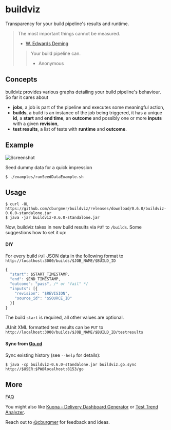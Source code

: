 # buildviz

Transparency for your build pipeline's results and runtime.

> The most important things cannot be measured.
> - [W. Edwards Deming](https://en.wikipedia.org/wiki/W._Edwards_Deming)
>
> > Your build pipeline can.
> > - Anonymous

## Concepts

buildviz provides various graphs detailing your build pipeline's behaviour. So far it cares about

* **jobs**, a job is part of the pipeline and executes some meaningful action,
* **builds**, a build is an instance of the job being triggered, it has a unique **id**, a **start** and **end time**, an **outcome** and possibly one or more **inputs** with a given **revision**,
* **test results**, a list of tests with **runtime** and **outcome**.

## Example

![Screenshot](https://github.com/cburgmer/buildviz/raw/master/examples/data/screenshot.png)

Seed dummy data for a quick impression

    $ ./examples/runSeedDataExample.sh

## Usage

    $ curl -OL https://github.com/cburgmer/buildviz/releases/download/0.6.0/buildviz-0.6.0-standalone.jar
    $ java -jar buildviz-0.6.0-standalone.jar

Now, buildviz takes in new build results via `PUT` to `/builds`. Some suggestions how to set it up:

#### DIY

For every build `PUT` JSON data in the following format to `http://localhost:3000/builds/$JOB_NAME/$BUILD_ID`

```js
{
  "start": $START_TIMESTAMP,
  "end": $END_TIMESTAMP,
  "outcome": "pass", /* or "fail" */
  "inputs": [{
    "revision": "$REVISION",
    "source_id": "$SOURCE_ID"
  }]
}
```

The build `start` is required, all other values are optional.

JUnit XML formatted test results can be `PUT` to `http://localhost:3000/builds/$JOB_NAME/$BUILD_ID/testresults`

#### Sync from [Go.cd](http://www.go.cd)

Sync existing history (see `--help` for details):

    $ java -cp buildviz-0.6.0-standalone.jar buildviz.go.sync http://$USER:$PW@localhost:8153/go

## More

[FAQ](https://github.com/cburgmer/buildviz/wiki)

You might also like [Kuona - Delivery Dashboard Generator](https://github.com/kuona/kuona) or [Test Trend Analyzer](https://github.com/anandbagmar/tta).

Reach out to [@cburgmer](https://twitter.com/cburgmer) for feedback and ideas.
